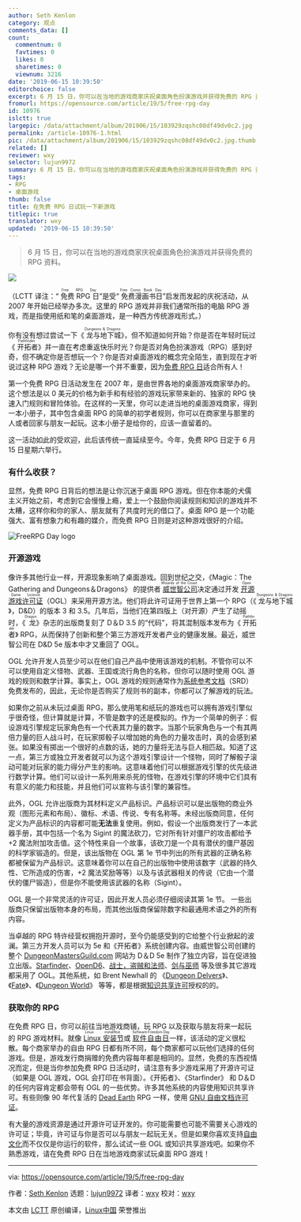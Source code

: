 ```yaml
---
author: Seth Kenlon
category: 观点
comments_data: []
count:
  commentnum: 0
  favtimes: 0
  likes: 0
  sharetimes: 0
  viewnum: 3216
date: '2019-06-15 10:39:50'
editorchoice: false
excerpt: 6 月 15 日，你可以在当地的游戏商家庆祝桌面角色扮演游戏并获得免费的 RPG 资料。
fromurl: https://opensource.com/article/19/5/free-rpg-day
id: 10976
islctt: true
largepic: /data/attachment/album/201906/15/103929zqshc08df49dv0c2.jpg
permalink: /article-10976-1.html
pic: /data/attachment/album/201906/15/103929zqshc08df49dv0c2.jpg.thumb.jpg
related: []
reviewer: wxy
selector: lujun9972
summary: 6 月 15 日，你可以在当地的游戏商家庆祝桌面角色扮演游戏并获得免费的 RPG 资料。
tags:
- RPG
- 桌面游戏
thumb: false
title: 在免费 RPG 日试玩一下新游戏
titlepic: true
translator: wxy
updated: '2019-06-15 10:39:50'
---
```



> 
> 6 月 15 日，你可以在当地的游戏商家庆祝桌面角色扮演游戏并获得免费的 RPG 资料。
> 
> 
> 


![](/data/attachment/album/201906/15/103929zqshc08df49dv0c2.jpg)


（LCTT 译注：“<ruby> 免费 RPG 日 <rt>  Free RPG Day </rt></ruby>”是受“<ruby> 免费漫画书日 <rt>  Free Comic Book Day </rt></ruby>”启发而发起的庆祝活动，从 2007 年开始已经举办多次。这里的 RPG 游戏并非我们通常所指的电脑 RPG 游戏，而是指使用纸和笔的桌面游戏，是一种西方传统游戏形式。）


你有没有想过尝试一下《<ruby> 龙与地下城 <rt>  Dungeons &amp; Dragons </rt></ruby>》，但不知道如何开始？你是否在年轻时玩过《<ruby> 开拓者 <rt>  Pathfinder </rt></ruby>》并一直在考虑重返快乐时光？你是否对角色扮演游戏（RPG）感到好奇，但不确定你是否想玩一个？你是否对桌面游戏的概念完全陌生，直到现在才听说过这种 RPG 游戏？无论是哪一个并不重要，因为[免费 RPG 日](https://www.freerpgday.com/)适合所有人！


第一个免费 RPG 日活动发生在 2007 年，是由世界各地的桌面游戏商家举办的。这个想法是以 0 美元的价格为新手和有经验的游戏玩家带来新的、独家的 RPG 快速入门规则和冒险体验。在这样的一天里，你可以走进当地的桌面游戏商家，得到一本小册子，其中包含桌面 RPG 的简单的初学者规则，你可以在商家里与那里的人或者回家与朋友一起玩。这本小册子是给你的，应该一直留着的。


这一活动如此的受欢迎，此后该传统一直延续至今。今年，免费 RPG 日定于 6 月 15 日星期六举行。


### 有什么收获？


显然，免费 RPG 日背后的想法是让你沉迷于桌面 RPG 游戏。但在你本能的犬儒主义开始之前，考虑到它会慢慢上瘾，爱上一个鼓励你阅读规则和知识的游戏并不太糟，这样你和你的家人、朋友就有了共度时光的借口了。桌面 RPG 是一个功能强大、富有想象力和有趣的媒介，而免费 RPG 日则是对这种游戏很好的介绍。


![FreeRPG Day logo](/data/attachment/album/201906/15/103954pcg1cimwcn3zbzbm.jpg "FreeRPG Day logo")


### 开源游戏


像许多其他行业一样，开源现象影响了桌面游戏。回到世纪之交，《Magic：The Gathering and Dungeons＆Dragons》 的提供者<ruby> <a href="https://company.wizards.com/">  威世智公司 </a> <rt>  Wizards of the Coast </rt></ruby>决定通过开发<ruby> <a href="http://www.opengamingfoundation.org/licenses.html">  开源游戏许可证 </a> <rt>  Open Game License </rt></ruby>（OGL）来采用开源方法。他们将此许可证用于世界上第一个 RPG（《<ruby> 龙与地下城 <rt>  Dungeons &amp; Dragons </rt></ruby>》，D&D）的版本 3 和 3.5。几年后，当他们在第四版上（对开源）产生了动摇时，《<ruby> 龙 <rt>  Dragon </rt></ruby>》杂志的出版商复刻了 D＆D 3.5 的“代码”，将其混制版本发布为《<ruby> 开拓者 <rt>  Pathfinder </rt></ruby>》 RPG，从而保持了创新和整个第三方游戏开发者产业的健康发展。最近，威世智公司在 D&D 5e 版本中才又重回了 OGL。


OGL 允许开发人员至少可以在他们自己产品中使用该游戏的机制。不管你可以不可以使用自定义怪物、武器、王国或流行角色的名称，但你可以随时使用 OGL 游戏的规则和数学计算。事实上，OGL 游戏的规则通常作为[系统参考文档](https://www.d20pfsrd.com/)（SRD）免费发布的，因此，无论你是否购买了规则书的副本，你都可以了解游戏的玩法。


如果你之前从未玩过桌面 RPG，那么使用笔和纸玩的游戏也可以拥有游戏引擎似乎很奇怪，但计算就是计算，不管是数字的还是模拟的。作为一个简单的例子：假设游戏引擎规定玩家角色有一个代表其力量的数字。当那个玩家角色与一个有其两倍力量的巨人战斗时，在玩家掷骰子以增加她的角色的力量攻击时，真的会感到紧张。如果没有掷出一个很好的点数的话，她的力量将无法与巨人相匹敌。知道了这一点，第三方或独立开发者就可以为这个游戏引擎设计一个怪物，同时了解骰子滚动可能对玩家的能力得分产生的影响。这意味着他们可以根据游戏引擎的优先级进行数学计算。他们可以设计一系列用来杀死的怪物，在游戏引擎的环境中它们具有有意义的能力和技能，并且他们可以宣称与该引擎的兼容性。


此外，OGL 允许出版商为其材料定义产品标识。产品标识可以是出版物的商业外观（图形元素和布局）、徽标、术语、传说、专有名称等。未经出版商同意，任何定义为产品标识的内容都可能**无法**重复使用。例如，假设一个出版商发行了一本武器手册，其中包括一个名为 Sigint 的魔法砍刀，它对所有针对僵尸的攻击都给予 +2 魔法附加攻击值。这个特性来自一个故事，该砍刀是一个具有潜伏的僵尸基因的科学家锻造的。但是，该出版物在 OGL 第 1e 节中列出的所有武器的正确名称都被保留为产品标识。这意味着你可以在自己的出版物中使用该数字（武器的持久性、它所造成的伤害，+2 魔法奖励等等）以及与该武器相关的传说（它由一个潜伏的僵尸锻造），但是你不能使用该武器的名称（Sigint）。


OGL 是一个非常灵活的许可证，因此开发人员必须仔细阅读其第 1e 节。 一些出版商只保留出版物本身的布局，而其他出版商保留除数字和最通用术语之外的所有内容。


当卓越的 RPG 特许经营权拥抱开源时，至今仍能感受到的它给整个行业掀起的波澜。第三方开发人员可以为 5e 和《开拓者》系统创建内容。由威世智公司创建的整个 [DungeonMastersGuild.com](https://www.dmsguild.com/) 网站为 D＆D 5e 制作了独立内容，旨在促进独立出版。[Starfinder](https://paizo.com/starfinder)、[OpenD6](https://ogc.rpglibrary.org/index.php?title=OpenD6)、[战士，盗贼和法师](http://www.stargazergames.eu/games/warrior-rogue-mage/)、[剑与巫师](https://froggodgames.com/frogs/product/swords-wizardry-complete-rulebook/) 等及很多其它游戏都采用了 OGL。其他系统，如 Brent Newhall 的 《[Dungeon Delvers](http://brentnewhall.com/games/doku.php?id=games:dungeon_delvers)》、《[Fate](http://www.faterpg.com/licensing/licensing-fate-cc-by/)》、《[Dungeon World](http://dungeon-world.com/)》 等等，都是根据[知识共享许可](https://creativecommons.org/)授权的的。


### 获取你的 RPG


在免费 RPG 日，你可以前往当地游戏商铺，玩 RPG 以及获取与朋友将来一起玩的 RPG 游戏材料。就像<ruby> <a href="https://www.tldp.org/HOWTO/Installfest-HOWTO/introduction.html">  Linux 安装节 </a> <rt>  Linux installfest </rt></ruby> 或 <ruby> <a href="https://www.softwarefreedomday.org/">  软件自由日 </a> <rt>  Software Freedom Day </rt></ruby>一样，该活动的定义很松散。每个商家举办的自由 RPG 日都有所不同，每个商家都可以玩他们选择的任何游戏。但是，游戏发行商捐赠的免费内容每年都是相同的。显然，免费的东西视情况而定，但是当你参加免费 RPG 日活动时，请注意有多少游戏采用了开源许可证（如果是 OGL 游戏，OGL 会打印在书背面）。《开拓者》、《Starfinder》 和 D＆D 的任何内容肯定都会带有 OGL 的一些优势。许多其他系统的内容使用知识共享许可。有些则像 90 年代复活的 [Dead Earth](https://mixedsignals.ml/games/blog/blog_dead-earth) RPG 一样，使用 [GNU 自由文档许可证](https://www.gnu.org/licenses/fdl-1.3.en.html)。


有大量的游戏资源是通过开源许可证开发的。你可能需要也可能不需要关心游戏的许可证；毕竟，许可证与你是否可以与朋友一起玩无关。但是如果你喜欢支持[自由文化](https://opensource.com/article/18/1/creative-commons-real-world)而不仅仅是你运行的软件，那么试试一些 OGL 或知识共享游戏吧。如果你不熟悉游戏，请在免费 RPG 日在当地游戏商家试玩桌面 RPG 游戏！




---


via: <https://opensource.com/article/19/5/free-rpg-day>


作者：[Seth Kenlon](https://opensource.com/users/seth/users/erez/users/seth) 选题：[lujun9972](https://github.com/lujun9972) 译者：[wxy](https://github.com/wxy) 校对：[wxy](https://github.com/wxy)


本文由 [LCTT](https://github.com/LCTT/TranslateProject) 原创编译，[Linux中国](https://linux.cn/) 荣誉推出